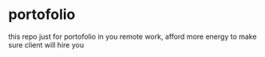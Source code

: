 # portofolio
this repo just for portofolio in you remote work, afford more energy to make sure client will hire you
